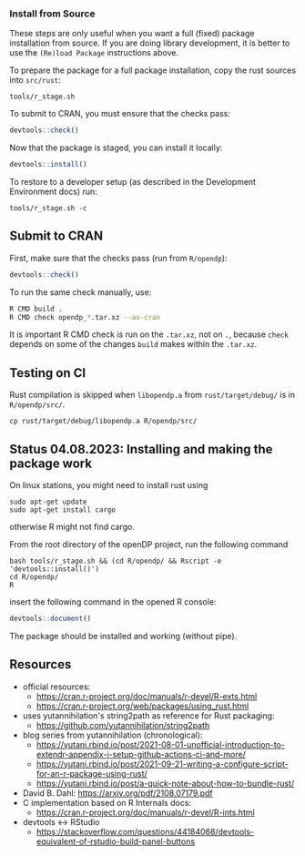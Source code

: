
### Install from Source

These steps are only useful when you want a full (fixed) package installation from source.
If you are doing library development, it is better to use the `(Re)load Package` instructions above.

To prepare the package for a full package installation, copy the rust sources into `src/rust`:

```shell
tools/r_stage.sh
```

To submit to CRAN, you must ensure that the checks pass:
```R
devtools::check()
```

Now that the package is staged, you can install it locally:
```R
devtools::install()
```

To restore to a developer setup (as described in the Development Environment docs) run:
```shell
tools/r_stage.sh -c
```

## Submit to CRAN

First, make sure that the checks pass (run from `R/opendp`):
```R
devtools::check()
```

To run the same check manually, use:
```bash
R CMD build .
R CMD check opendp_*.tar.xz --as-cran
```
It is important R CMD check is run on the `.tar.xz`, not on `.`, 
because `check` depends on some of the changes `build` makes within the `.tar.xz`.

## Testing on CI

Rust compilation is skipped when `libopendp.a` from `rust/target/debug/` is in `R/opendp/src/`.

```shell
cp rust/target/debug/libopendp.a R/opendp/src/
```

## Status 04.08.2023: Installing and making the package work
On linux stations, you might need to install rust using 

```shell
sudo apt-get update
sudo apt-get install cargo
```

otherwise R might not find cargo.

From the root directory of the openDP project, run the following command
```shell
bash tools/r_stage.sh && (cd R/opendp/ && Rscript -e 'devtools::install()')
cd R/opendp/
R
```

insert the following command in the opened R console:

```R
devtools::document()
```

The package should be installed and working (without pipe).


## Resources

* official resources:
    * https://cran.r-project.org/doc/manuals/r-devel/R-exts.html
    * https://cran.r-project.org/web/packages/using_rust.html
* uses yutannihilation's string2path as reference for Rust packaging:
    * https://github.com/yutannihilation/string2path
* blog series from yutannihilation (chronological):
    * https://yutani.rbind.io/post/2021-08-01-unofficial-introduction-to-extendr-appendix-i-setup-github-actions-ci-and-more/
    * https://yutani.rbind.io/post/2021-09-21-writing-a-configure-script-for-an-r-package-using-rust/
    * https://yutani.rbind.io/post/a-quick-note-about-how-to-bundle-rust/
* David B. Dahl: https://arxiv.org/pdf/2108.07179.pdf
* C implementation based on R Internals docs: 
    * https://cran.r-project.org/doc/manuals/r-devel/R-ints.html
* devtools <-> RStudio
    * https://stackoverflow.com/questions/44184068/devtools-equivalent-of-rstudio-build-panel-buttons
